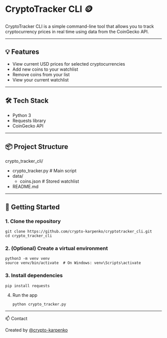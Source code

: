 # CryptoTracker CLI 🪙

CryptoTracker CLI is a simple command-line tool that allows you to track cryptocurrency prices in real time using data from the CoinGecko API.

---

## 💡 Features

- View current USD prices for selected cryptocurrencies
- Add new coins to your watchlist
- Remove coins from your list
- View your current watchlist

---

## 🛠 Tech Stack

- Python 3
- Requests library
- CoinGecko API

---

## 📦 Project Structure

crypto_tracker_cli/
 - crypto_tracker.py # Main script
 - data/
    - coins.json # Stored watchlist
 - README.md

---

## 🚀 Getting Started

### 1. **Clone the repository**

   ```
   git clone https://github.com/crypto-karpenko/cryptotracker_cli.git
   cd crypto_tracker_cli
   ```

### 2. (Optional) Create a virtual environment
   
   ``` 
   python3 -m venv venv
   source venv/bin/activate  # On Windows: venv\Scripts\activate
   ```

### 3. Install dependencies

   ```
   pip install requests
   ```

4. Run the app
   
   ```
   python crypto_tracker.py
   ```
---

📫 Contact

Created by [@crypto-karpenko](https://github.com/crypto-karpenko/)
